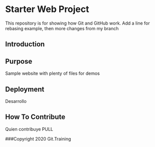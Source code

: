 # Starter Web Project

This repository is for showing how Git and GitHub work. Add a line for rebasing example, then
more changes from  my branch

## Introduction

## Purpose

Sample website with plenty of files for demos

## Deployment
Desarrollo

## How To Contribute
 Quien contribuye PULL
 
 ###Copyright
2020 Git.Training